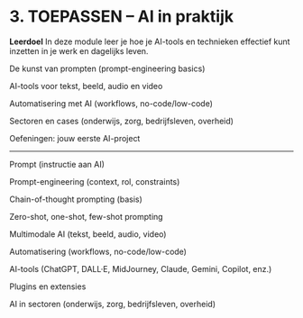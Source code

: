 # 3. TOEPASSEN – AI in praktijk

**Leerdoel**
In deze module leer je hoe je AI-tools en technieken effectief kunt inzetten in je werk en dagelijks leven.

De kunst van prompten (prompt-engineering basics)

AI-tools voor tekst, beeld, audio en video

Automatisering met AI (workflows, no-code/low-code)

Sectoren en cases (onderwijs, zorg, bedrijfsleven, overheid)

Oefeningen: jouw eerste AI-project

---
Prompt (instructie aan AI)

Prompt-engineering (context, rol, constraints)

Chain-of-thought prompting (basis)

Zero-shot, one-shot, few-shot prompting

Multimodale AI (tekst, beeld, audio, video)

Automatisering (workflows, no-code/low-code)

AI-tools (ChatGPT, DALL·E, MidJourney, Claude, Gemini, Copilot, enz.)

Plugins en extensies

AI in sectoren (onderwijs, zorg, bedrijfsleven, overheid)
